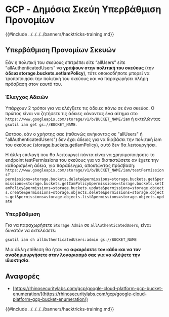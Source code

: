 # GCP - Δημόσια Σκεύη Υπερβάθμιση Προνομίων

{{#include ../../../../banners/hacktricks-training.md}}

## Υπερβάθμιση Προνομίων Σκευών

Εάν η πολιτική του σκεύους επιτρέπει είτε “allUsers” είτε “allAuthenticatedUsers” να **γράψουν στην πολιτική του σκεύους** (την **άδεια storage.buckets.setIamPolicy**), τότε οποιοσδήποτε μπορεί να τροποποιήσει την πολιτική του σκεύους και να παραχωρήσει πλήρη πρόσβαση στον εαυτό του.

### Έλεγχος Αδειών

Υπάρχουν 2 τρόποι για να ελέγξετε τις άδειες πάνω σε ένα σκεύος. Ο πρώτος είναι να ζητήσετε τις άδειες κάνοντας ένα αίτημα στο `https://www.googleapis.com/storage/v1/b/BUCKET_NAME/iam` ή εκτελώντας `gsutil iam get gs://BUCKET_NAME`.

Ωστόσο, εάν ο χρήστης σας (πιθανώς ανήκοντας σε "allUsers" ή "allAuthenticatedUsers") δεν έχει άδειες για να διαβάσει την πολιτική iam του σκεύους (storage.buckets.getIamPolicy), αυτό δεν θα λειτουργήσει.

Η άλλη επιλογή που θα λειτουργεί πάντα είναι να χρησιμοποιήσετε το endpoint testPermissions του σκεύους για να διαπιστώσετε αν έχετε την καθορισμένη άδεια, για παράδειγμα, αποκτώντας πρόσβαση: `https://www.googleapis.com/storage/v1/b/BUCKET_NAME/iam/testPermissions?permissions=storage.buckets.delete&permissions=storage.buckets.get&permissions=storage.buckets.getIamPolicy&permissions=storage.buckets.setIamPolicy&permissions=storage.buckets.update&permissions=storage.objects.create&permissions=storage.objects.delete&permissions=storage.objects.get&permissions=storage.objects.list&permissions=storage.objects.update`

### Υπερβάθμιση

Για να παραχωρήσετε `Storage Admin` σε `allAuthenticatedUsers`, είναι δυνατόν να εκτελέσετε:
```bash
gsutil iam ch allAuthenticatedUsers:admin gs://BUCKET_NAME
```
Μια άλλη επίθεση θα ήταν να **αφαιρέσετε τον κάδο και να τον αναδημιουργήσετε στον λογαριασμό σας για να κλέψετε την ιδιοκτησία**.

## Αναφορές

- [https://rhinosecuritylabs.com/gcp/google-cloud-platform-gcp-bucket-enumeration/](https://rhinosecuritylabs.com/gcp/google-cloud-platform-gcp-bucket-enumeration/)

{{#include ../../../../banners/hacktricks-training.md}}
